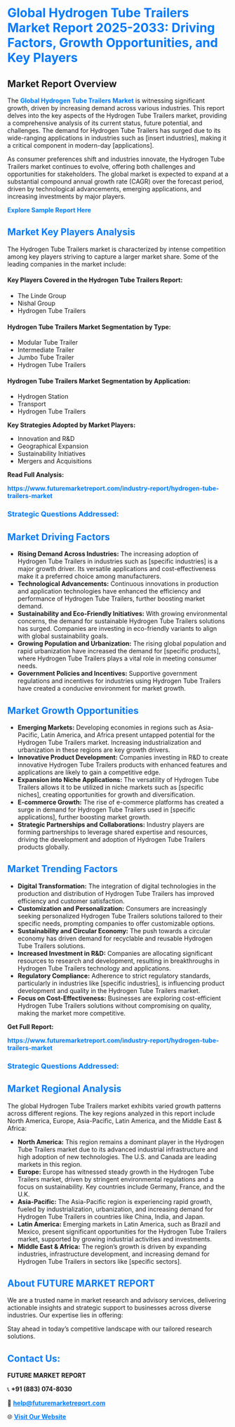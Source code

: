 <h1 style="color: #007BFF;">Global Hydrogen Tube Trailers Market Report 2025-2033: Driving Factors, Growth Opportunities, and Key Players</h1>

<section id="overview">
<h2>Market Report Overview</h2>
<p>The <a href="https://www.futuremarketreport.com/industry-report/hydrogen-tube-trailers-market" style="color: #007BFF; text-decoration: none;"><strong>Global Hydrogen Tube Trailers Market</strong></a> is witnessing significant growth, driven by increasing demand across various industries. This report delves into the key aspects of the Hydrogen Tube Trailers market, providing a comprehensive analysis of its current status, future potential, and challenges. The demand for Hydrogen Tube Trailers has surged due to its wide-ranging applications in industries such as [insert industries], making it a critical component in modern-day [applications].</p>
<p>As consumer preferences shift and industries innovate, the Hydrogen Tube Trailers market continues to evolve, offering both challenges and opportunities for stakeholders. The global market is expected to expand at a substantial compound annual growth rate (CAGR) over the forecast period, driven by technological advancements, emerging applications, and increasing investments by major players.</p>
</section>

<section id="overview">
<p><a href="https://www.futuremarketreport.com/request-sample/reportId=101078" style="color: #007BFF; text-decoration: none;"><strong>Explore Sample Report Here</strong></a></p>
</section>

<section id="key-players">
<h2 style="color: #007BFF;">Market Key Players Analysis</h2>
<p>The Hydrogen Tube Trailers market is characterized by intense competition among key players striving to capture a larger market share. Some of the leading companies in the market include:</p>
<h4>Key Players Covered in the Hydrogen Tube Trailers Report:</h4>
<ul><li>The Linde Group</li><li>Nishal Group</li><li>Hydrogen Tube Trailers</li></ul>
<h4>Hydrogen Tube Trailers Market Segmentation by Type:</h4>
<ul><li>Modular Tube Trailer</li><li>Intermediate Trailer</li><li>Jumbo Tube Trailer</li><li>Hydrogen Tube Trailers</li></ul>

<h4>Hydrogen Tube Trailers Market Segmentation by Application:</h4>
<ul><li>Hydrogen Station</li><li>Transport</li><li>Hydrogen Tube Trailers</li></ul>
<p><strong>Key Strategies Adopted by Market Players:</strong></p>
<ul>
<li>Innovation and R&D</li>
<li>Geographical Expansion</li>
<li>Sustainability Initiatives</li>
<li>Mergers and Acquisitions</li>
</ul>
</section>

<section>
<p><strong>Read Full Analysis: </strong></p><a href="https://www.futuremarketreport.com/industry-report/hydrogen-tube-trailers-market" style="color: #007BFF; text-decoration: none;"><strong>https://www.futuremarketreport.com/industry-report/hydrogen-tube-trailers-market</strong></a>
<h3 style="color: #007BFF;">Strategic Questions Addressed:</h3>
</section>

<section id="driving-factors">
<h2 style="color: #007BFF;">Market Driving Factors</h2>
<ul>
<li><strong>Rising Demand Across Industries:</strong> The increasing adoption of Hydrogen Tube Trailers in industries such as [specific industries] is a major growth driver. Its versatile applications and cost-effectiveness make it a preferred choice among manufacturers.</li>
<li><strong>Technological Advancements:</strong> Continuous innovations in production and application technologies have enhanced the efficiency and performance of Hydrogen Tube Trailers, further boosting market demand.</li>
<li><strong>Sustainability and Eco-Friendly Initiatives:</strong> With growing environmental concerns, the demand for sustainable Hydrogen Tube Trailers solutions has surged. Companies are investing in eco-friendly variants to align with global sustainability goals.</li>
<li><strong>Growing Population and Urbanization:</strong> The rising global population and rapid urbanization have increased the demand for [specific products], where Hydrogen Tube Trailers plays a vital role in meeting consumer needs.</li>
<li><strong>Government Policies and Incentives:</strong> Supportive government regulations and incentives for industries using Hydrogen Tube Trailers have created a conducive environment for market growth.</li>
</ul>
</section>

<section id="growth-opportunities">
<h2 style="color: #007BFF;">Market Growth Opportunities</h2>
<ul>
<li><strong>Emerging Markets:</strong> Developing economies in regions such as Asia-Pacific, Latin America, and Africa present untapped potential for the Hydrogen Tube Trailers market. Increasing industrialization and urbanization in these regions are key growth drivers.</li>
<li><strong>Innovative Product Development:</strong> Companies investing in R&D to create innovative Hydrogen Tube Trailers products with enhanced features and applications are likely to gain a competitive edge.</li>
<li><strong>Expansion into Niche Applications:</strong> The versatility of Hydrogen Tube Trailers allows it to be utilized in niche markets such as [specific niches], creating opportunities for growth and diversification.</li>
<li><strong>E-commerce Growth:</strong> The rise of e-commerce platforms has created a surge in demand for Hydrogen Tube Trailers used in [specific applications], further boosting market growth.</li>
<li><strong>Strategic Partnerships and Collaborations:</strong> Industry players are forming partnerships to leverage shared expertise and resources, driving the development and adoption of Hydrogen Tube Trailers products globally.</li>
</ul>
</section>

<section id="trending-factors">
<h2 style="color: #007BFF;">Market Trending Factors</h2>
<ul>
<li><strong>Digital Transformation:</strong> The integration of digital technologies in the production and distribution of Hydrogen Tube Trailers has improved efficiency and customer satisfaction.</li>
<li><strong>Customization and Personalization:</strong> Consumers are increasingly seeking personalized Hydrogen Tube Trailers solutions tailored to their specific needs, prompting companies to offer customizable options.</li>
<li><strong>Sustainability and Circular Economy:</strong> The push towards a circular economy has driven demand for recyclable and reusable Hydrogen Tube Trailers solutions.</li>
<li><strong>Increased Investment in R&D:</strong> Companies are allocating significant resources to research and development, resulting in breakthroughs in Hydrogen Tube Trailers technology and applications.</li>
<li><strong>Regulatory Compliance:</strong> Adherence to strict regulatory standards, particularly in industries like [specific industries], is influencing product development and quality in the Hydrogen Tube Trailers market.</li>
<li><strong>Focus on Cost-Effectiveness:</strong> Businesses are exploring cost-efficient Hydrogen Tube Trailers solutions without compromising on quality, making the market more competitive.</li>
</ul>
</section>

<section>
<p><strong>Get Full Report: </strong></p><a href="https://www.futuremarketreport.com/industry-report/hydrogen-tube-trailers-market" style="color: #007BFF; text-decoration: none;"><strong>https://www.futuremarketreport.com/industry-report/hydrogen-tube-trailers-market</strong></a>
<h3 style="color: #007BFF;">Strategic Questions Addressed:</h3>
</section>


<section id="regional-analysis">
<h2 style="color: #007BFF;">Market Regional Analysis</h2>
<p>The global Hydrogen Tube Trailers market exhibits varied growth patterns across different regions. The key regions analyzed in this report include North America, Europe, Asia-Pacific, Latin America, and the Middle East & Africa:</p>
<ul>
<li><strong>North America:</strong> This region remains a dominant player in the Hydrogen Tube Trailers market due to its advanced industrial infrastructure and high adoption of new technologies. The U.S. and Canada are leading markets in this region.</li>
<li><strong>Europe:</strong> Europe has witnessed steady growth in the Hydrogen Tube Trailers market, driven by stringent environmental regulations and a focus on sustainability. Key countries include Germany, France, and the U.K.</li>
<li><strong>Asia-Pacific:</strong> The Asia-Pacific region is experiencing rapid growth, fueled by industrialization, urbanization, and increasing demand for Hydrogen Tube Trailers in countries like China, India, and Japan.</li>
<li><strong>Latin America:</strong> Emerging markets in Latin America, such as Brazil and Mexico, present significant opportunities for the Hydrogen Tube Trailers market, supported by growing industrial activities and investments.</li>
<li><strong>Middle East & Africa:</strong> The region’s growth is driven by expanding industries, infrastructure development, and increasing demand for Hydrogen Tube Trailers in sectors like [specific sectors].</li>
</ul>
</section>

<footer>
<h2 style="color: #007BFF;">About FUTURE MARKET REPORT</h2>
<p>We are a trusted name in market research and advisory services, delivering actionable insights and strategic support to businesses across diverse industries. Our expertise lies in offering:</p>

<p>Stay ahead in today’s competitive landscape with our tailored research solutions.</p>

<h2 style="color: #007BFF;">Contact Us:</h2>
<p><strong>FUTURE MARKET REPORT</strong></p>
<p>📞 <strong>+91 (883) 074-8030</strong></p>
<p>📧 <strong><a href="mailto:help@futuremarketreport.com" style="color: #007BFF;">help@futuremarketreport.com</a></strong></p>
<p>🌐 <strong><a href="https://www.futuremarketreport.com/" style="color: #007BFF;">Visit Our Website</a></strong></p>
</footer>